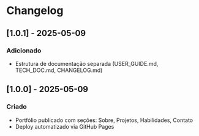 # Changelog

## [1.0.1] - 2025-05-09
### Adicionado
- Estrutura de documentação separada (USER_GUIDE.md, TECH_DOC.md, CHANGELOG.md)

## [1.0.0] - 2025-05-09
### Criado
- Portfólio publicado com seções: Sobre, Projetos, Habilidades, Contato
- Deploy automatizado via GitHub Pages